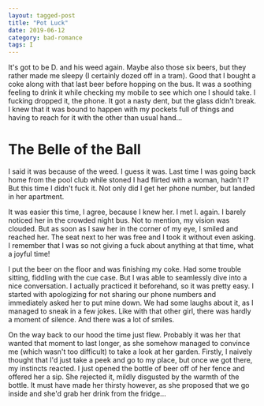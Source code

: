 ```yaml
---
layout: tagged-post
title: "Pot Luck"
date: 2019-06-12
category: bad-romance
tags: I
---
```

It's got to be D. and his weed again. Maybe also those six beers, but they rather made me sleepy (I certainly dozed off in a tram). Good that I bought a coke along with that last beer before hopping on the bus. It was a soothing feeling to drink it while checking my mobile to see which one I should take. I fucking dropped it, the phone. It got a nasty dent, but the glass didn't break. I knew that it was bound to happen with my pockets full of things and having to reach for it with the other than usual hand...


The Belle of the Ball
=====================

I said it was because of the weed. I guess it was. Last time I was going back home from the pool club while stoned I had flirted with a woman, hadn't I? But this time I didn't fuck it. Not only did I get her phone number, but landed in her apartment.

It was easier this time, I agree, because I knew her. I met I. again. I barely noticed her in the crowded night bus. Not to mention, my vision was clouded. But as soon as I saw her in the corner of my eye, I smiled and reached her. The seat next to her was free and I took it without even asking. I remember that I was so not giving a fuck about anything at that time, what a joyful time!

I put the beer on the floor and was finishing my coke. Had some trouble sitting, fiddling with the cue case. But I was able to seamlessly dive into a nice conversation. I actually practiced it beforehand, so it was pretty easy. I started with apologizing for not sharing our phone numbers and immediately asked her to put mine down. We had some laughs about it, as I managed to sneak in a few jokes. Like with that other girl, there was hardly a moment of silence. And there was a lot of smiles.

On the way back to our hood the time just flew. Probably it was her that wanted that moment to last longer, as she somehow managed to convince me (which wasn't too difficult) to take a look at her garden. Firstly, I naively thought that I'd just take a peek and go to my place, but once we got there, my instincts reacted. I just opened the bottle of beer off of her fence and offered her a sip. She rejected it, mildly disgusted by the warmth of the bottle. It must have made her thirsty however, as she proposed that we go inside and she'd grab her drink from the fridge...
